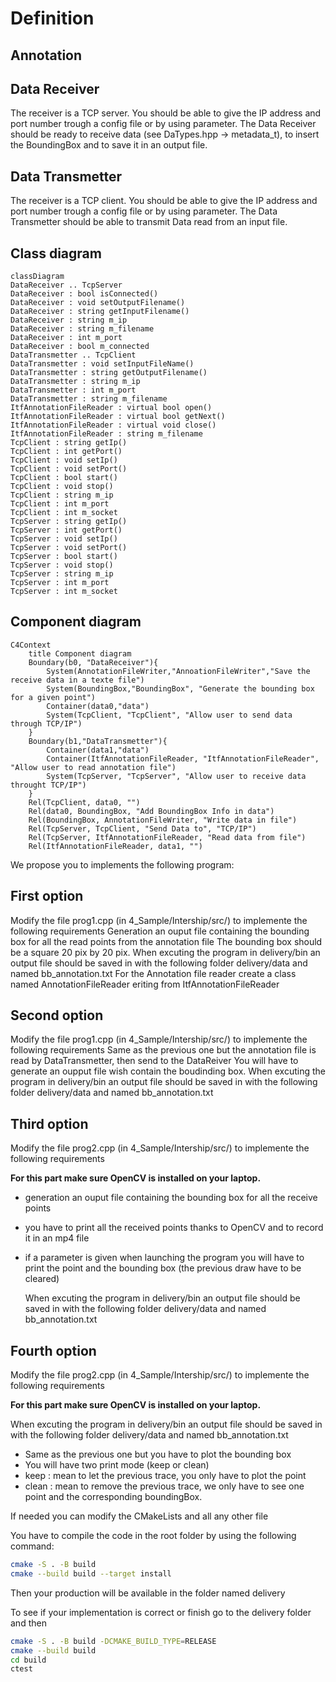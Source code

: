 # Definition

## Annotation

## Data Receiver

The receiver is a TCP server.
You should be able to give the IP address and port number trough a config file or by using parameter.
The Data Receiver should be ready to receive data (see DaTypes.hpp -> metadata_t), to insert the BoundingBox and to save it in an output file.

## Data Transmetter

The receiver is a TCP client.
You should be able to give the IP address and port number trough a config file or by using parameter.
The Data Transmetter should be able to transmit Data read from an input file.

## Class diagram

```meramaid
classDiagram
DataReceiver .. TcpServer
DataReceiver : bool isConnected()
DataReceiver : void setOutputFilename()
DataReceiver : string getInputFilename()
DataReceiver : string m_ip
DataReceiver : string m_filename
DataReceiver : int m_port
DataReceiver : bool m_connected
DataTransmetter .. TcpClient
DataTransmetter : void setInputFileName()
DataTransmetter : string getOutputFilename()
DataTransmetter : string m_ip
DataTransmetter : int m_port
DataTransmetter : string m_filename
ItfAnnotationFileReader : virtual bool open()
ItfAnnotationFileReader : virtual bool getNext()
ItfAnnotationFileReader : virtual void close()
ItfAnnotationFileReader : string m_filename
TcpClient : string getIp()
TcpClient : int getPort()
TcpClient : void setIp()
TcpClient : void setPort()
TcpClient : bool start()
TcpClient : void stop()
TcpClient : string m_ip
TcpClient : int m_port
TcpClient : int m_socket
TcpServer : string getIp()
TcpServer : int getPort()
TcpServer : void setIp()
TcpServer : void setPort()
TcpServer : bool start()
TcpServer : void stop()
TcpServer : string m_ip
TcpServer : int m_port
TcpServer : int m_socket
```

## Component diagram

```mermaid
C4Context
    title Component diagram
    Boundary(b0, "DataReceiver"){
        System(AnnotationFileWriter,"AnnoationFileWriter","Save the receive data in a texte file")
        System(BoundingBox,"BoundingBox", "Generate the bounding box for a given point")
        Container(data0,"data")
        System(TcpClient, "TcpClient", "Allow user to send data through TCP/IP")
    }
    Boundary(b1,"DataTransmetter"){
        Container(data1,"data")
        Container(ItfAnnotationFileReader, "ItfAnnotationFileReader", "Allow user to read annotation file")
        System(TcpServer, "TcpServer", "Allow user to receive data throught TCP/IP")
    }
    Rel(TcpClient, data0, "")
    Rel(data0, BoundingBox, "Add BoundingBox Info in data")
    Rel(BoundingBox, AnnotationFileWriter, "Write data in file")
    Rel(TcpServer, TcpClient, "Send Data to", "TCP/IP")
    Rel(TcpServer, ItfAnnotationFileReader, "Read data from file")
    Rel(ItfAnnotationFileReader, data1, "")
```

We propose you to implements the following program:

## First option

  Modify the file prog1.cpp (in 4_Sample/Intership/src/) to implemente the following requirements
  Generation an ouput file containing the bounding box for all the read points from the annotation file
  The bounding box should be a square 20 pix by 20 pix.
  When excuting the program in delivery/bin an output file should be saved in with the following folder delivery/data and named bb_annotation.txt
  For the Annotation file reader create a class named AnnotationFileReader eriting from ItfAnnotationFileReader

## Second option

  Modify the file prog1.cpp (in 4_Sample/Intership/src/) to implemente the following requirements
  Same as the previous one but the annotation file is read by DataTransmetter, then send to the DataReiver
  You will have to generate an oupput file wish contain the boudinding box.
  When excuting the program in delivery/bin an output file should be saved in with the following folder delivery/data and named bb_annotation.txt

## Third option

  Modify the file prog2.cpp (in 4_Sample/Intership/src/) to implemente the following requirements

  <b>For this part make sure OpenCV is installed on your laptop.</b>

- generation an ouput file containing the bounding box for all the receive points
- you have to print all the received points thanks to OpenCV and to record it in an mp4 file
- if a parameter is given when  launching the program you will have to print the point and the bounding box (the previous draw have to be cleared)

  When excuting the program in delivery/bin an output file should be saved in with the following folder delivery/data and named bb_annotation.txt

## Fourth option

  Modify the file prog2.cpp (in 4_Sample/Intership/src/) to implemente the following requirements

  <b>For this part make sure OpenCV is installed on your laptop.</b>

  When excuting the program in delivery/bin an output file should be saved in with the following folder delivery/data and named bb_annotation.txt

- Same as the previous one but you have to plot the bounding box
- You will have two print mode (keep or clean)
- keep : mean to let the previous trace, you only have to plot the point
- clean : mean to remove the previous trace, we only have to see one point and the corresponding boundingBox.

If needed you can modify the CMakeLists and all any other file

You have to compile the code in the root folder by using the following command:

```bash
cmake -S . -B build
cmake --build build --target install
```

Then your production will be available in the folder named delivery

To see if your implementation is correct or finish go to the delivery folder and then

```bash
cmake -S . -B build -DCMAKE_BUILD_TYPE=RELEASE
cmake --build build
cd build
ctest
```
